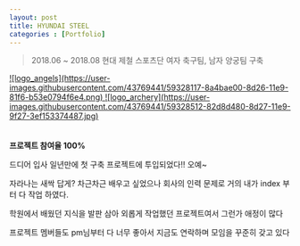```yaml
---
layout: post
title: HYUNDAI STEEL
categories : [Portfolio]
---
```

> 2018.06 ~ 2018.08 현대 제철 스포츠단 여자 축구팀, 남자 양궁팀 구축

<a class="img_company" href="https://www.hyundai-steel.com/sports/red/index.hds">
![logo_angels](https://user-images.githubusercontent.com/43769441/59328117-8a4bae00-8d26-11e9-81f6-b53e0794f6e4.png)
</a>
<a class="img_company" href="https://www.hyundai-steel.com/sports/hsa/index.hds/">
![logo_archery](https://user-images.githubusercontent.com/43769441/59328512-82d8d480-8d27-11e9-9f27-3ef153374487.jpg)
</a>
<br>
<br>
<br>
<strong>프로젝트 참여율 100%</strong>
<p>드디어 입사 일년만에 첫 구축 프로젝트에 투입되었다!! 오예~</p>
<p>자라나는 새싹 답게? 차근차근 배우고 싶었으나 회사의 인력 문제로 거의 내가 index 부터 다 작업 하였다.</p>
<p>학원에서 배웠던 지식을 발판 삼아 외롭게 작업했던 프로젝트여서 그런가 애정이 많다</p>
<p>프로젝트 멤버들도 pm님부터 다 너무 좋아서 지금도 연락하며 모임을 꾸준히 갖고 있다</p>





